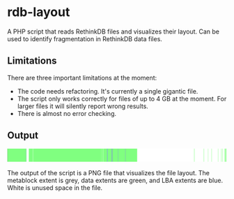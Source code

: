 # rdb-layout
A PHP script that reads RethinkDB files and visualizes their layout. Can be used to identify fragmentation in RethinkDB data files.

## Limitations
There are three important limitations at the moment:
* The code needs refactoring. It's currently a single gigantic file.
* The script only works correctly for files of up to 4 GB at the moment. For larger files it will silently report wrong results.
* There is almost no error checking.

## Output
<img src="/example.png">

The output of the script is a PNG file that visualizes the file layout. The metablock extent is grey, data extents are green, and LBA extents are blue. White is unused space in the file.
